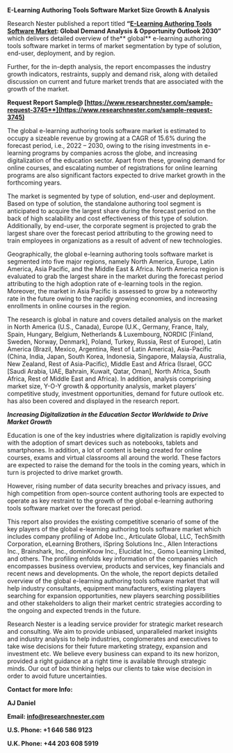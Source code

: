 ﻿**E-Learning Authoring Tools Software Market <a name="_hlk88163222"></a>Size Growth & Analysis**

Research Nester published a report titled **“[E-Learning Authoring Tools Software Market](https://www.researchnester.com/reports/e-learning-authoring-tools-software-market/3745): Global Demand Analysis & Opportunity Outlook 2030”** which delivers detailed overview of the** global** e-learning authoring tools software market in terms of market segmentation by type of solution, end-user, deployment, and by region.

Further, for the in-depth analysis, the report encompasses the industry growth indicators, restraints, supply and demand risk, along with detailed discussion on current and future market trends that are associated with the growth of the market.

**Request Report Sample@  [https://www.researchnester.com/sample-request-3745**](https://www.researchnester.com/sample-request-3745)**

The global e-learning authoring tools software market is estimated to occupy a sizeable revenue by growing at a CAGR of 15.6% during the forecast period, i.e., 2022 – 2030, owing to the rising investments in e-learning programs by companies across the globe, and increasing digitalization of the education sector. Apart from these, growing demand for online courses, and escalating number of registrations for online learning programs are also significant factors expected to drive market growth in the forthcoming years. 

The market is segmented by type of solution, end-user and deployment. Based on type of solution, the standalone authoring tool segment is anticipated to acquire the largest share during the forecast period on the back of high scalability and cost effectiveness of this type of solution. Additionally, by end-user, the corporate segment is projected to grab the largest share over the forecast period attributing to the growing need to train employees in organizations as a result of advent of new technologies. 

Geographically, the global e-learning authoring tools software market is segmented into five major regions, namely North America, Europe, Latin America, Asia Pacific, and the Middle East & Africa. North America region is evaluated to grab the largest share in the market during the forecast period attributing to the high adoption rate of e-learning tools in the region. Moreover, the market in Asia Pacific is assessed to grow by a noteworthy rate in the future owing to the rapidly growing economies, and increasing enrollments in online courses in the region.

The research is global in nature and covers detailed analysis on the market in North America (U.S., Canada), Europe (U.K., Germany, France, Italy, Spain, Hungary, Belgium, Netherlands & Luxembourg, NORDIC [Finland, Sweden, Norway, Denmark], Poland, Turkey, Russia, Rest of Europe), Latin America (Brazil, Mexico, Argentina, Rest of Latin America), Asia-Pacific (China, India, Japan, South Korea, Indonesia, Singapore, Malaysia, Australia, New Zealand, Rest of Asia-Pacific), Middle East and Africa (Israel, GCC [Saudi Arabia, UAE, Bahrain, Kuwait, Qatar, Oman], North Africa, South Africa, Rest of Middle East and Africa). In addition, analysis comprising market size, Y-O-Y growth & opportunity analysis, market players’ competitive study, investment opportunities, demand for future outlook etc. has also been covered and displayed in the research report.

***Increasing Digitalization in the Education Sector Worldwide to Drive Market Growth***

Education is one of the key industries where digitalization is rapidly evolving with the adoption of smart devices such as notebooks, tablets and smartphones. In addition, a lot of content is being created for online courses, exams and virtual classrooms all around the world. These factors are expected to raise the demand for the tools in the coming years, which in turn is projected to drive market growth.

However, rising number of data security breaches and privacy issues, and high competition from open-source content authoring tools are expected to operate as key restraint to the growth of the global e-learning authoring tools software market over the forecast period.

This report also provides the existing competitive scenario of some of the key players of the global e-learning authoring tools software market which includes company profiling of Adobe Inc., Articulate Global, LLC, TechSmith Corporation, eLearning Brothers, iSpring Solutions Inc., Allen Interactions Inc., Brainshark, Inc., dominKnow Inc., Elucidat Inc., Gomo Learning Limited, and others. The profiling enfolds key information of the companies which encompasses business overview, products and services, key financials and recent news and developments. On the whole, the report depicts detailed overview of the global e-learning authoring tools software market that will help industry consultants, equipment manufacturers, existing players searching for expansion opportunities, new players searching possibilities and other stakeholders to align their market centric strategies according to the ongoing and expected trends in the future.      

Research Nester is a leading service provider for strategic market research and consulting. We aim to provide unbiased, unparalleled market insights and industry analysis to help industries, conglomerates and executives to take wise decisions for their future marketing strategy, expansion and investment etc. We believe every business can expand to its new horizon, provided a right guidance at a right time is available through strategic minds. Our out of box thinking helps our clients to take wise decision in order to avoid future uncertainties.

**Contact for more Info:**

**AJ Daniel**

**Email: info@researchnester.com**

**U.S. Phone: +1 646 586 9123** 

**U.K. Phone: +44 203 608 5919**

